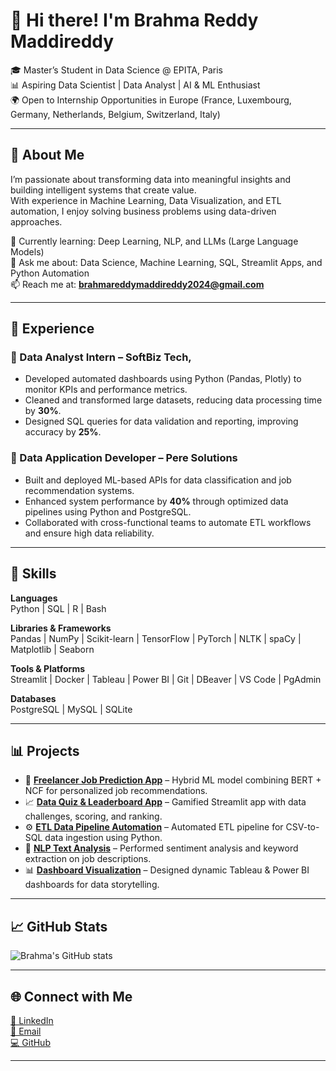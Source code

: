 # 👋 Hi there! I'm Brahma Reddy Maddireddy  

🎓 Master’s Student in Data Science @ EPITA, Paris  
📊 Aspiring Data Scientist | Data Analyst | AI & ML Enthusiast  
🌍 Open to Internship Opportunities in Europe (France, Luxembourg, Germany, Netherlands, Belgium, Switzerland, Italy)  

---

## 🚀 About Me  

I’m passionate about transforming data into meaningful insights and building intelligent systems that create value.  
With experience in Machine Learning, Data Visualization, and ETL automation, I enjoy solving business problems using data-driven approaches.  

🌱 Currently learning: Deep Learning, NLP, and LLMs (Large Language Models)  
💬 Ask me about: Data Science, Machine Learning, SQL, Streamlit Apps, and Python Automation  
📫 Reach me at: **brahmareddymaddireddy2024@gmail.com**  

---

## 💼 Experience  

### 🔹 Data Analyst Intern – SoftBiz Tech,  
- Developed automated dashboards using Python (Pandas, Plotly) to monitor KPIs and performance metrics.  
- Cleaned and transformed large datasets, reducing data processing time by **30%**.  
- Designed SQL queries for data validation and reporting, improving accuracy by **25%**.  

### 🔹 Data Application Developer – Pere Solutions  
- Built and deployed ML-based APIs for data classification and job recommendation systems.  
- Enhanced system performance by **40%** through optimized data pipelines using Python and PostgreSQL.  
- Collaborated with cross-functional teams to automate ETL workflows and ensure high data reliability.  

---

## 🧰 Skills  

**Languages**  
Python | SQL | R | Bash  

**Libraries & Frameworks**  
Pandas | NumPy | Scikit-learn | TensorFlow | PyTorch | NLTK | spaCy | Matplotlib | Seaborn  

**Tools & Platforms**  
Streamlit | Docker | Tableau | Power BI | Git | DBeaver | VS Code | PgAdmin  

**Databases**  
PostgreSQL | MySQL | SQLite  

---

## 📊 Projects  

- 🧩 **[Freelancer Job Prediction App](#)** – Hybrid ML model combining BERT + NCF for personalized job recommendations.  
- 📈 **[Data Quiz & Leaderboard App](#)** – Gamified Streamlit app with data challenges, scoring, and ranking.  
- ⚙️ **[ETL Data Pipeline Automation](#)** – Automated ETL pipeline for CSV-to-SQL data ingestion using Python.  
- 💬 **[NLP Text Analysis](#)** – Performed sentiment analysis and keyword extraction on job descriptions.  
- 📊 **[Dashboard Visualization](#)** – Designed dynamic Tableau & Power BI dashboards for data storytelling.  

---

## 📈 GitHub Stats  

![Brahma's GitHub stats](https://github-readme-stats.vercel.app/api?username=BRAHMAREDDY-MADDIREDDY&show_icons=true&theme=tokyonight)

---

## 🌐 Connect with Me  

[💼 LinkedIn](https://www.linkedin.com/in/brahmareddymaddireddy/)  
[📧 Email](mailto:brahmareddymaddireddy2024@gmail.com)  
[💻 GitHub](https://github.com/BRAHMAREDDY-MADDIREDDY)  

---
